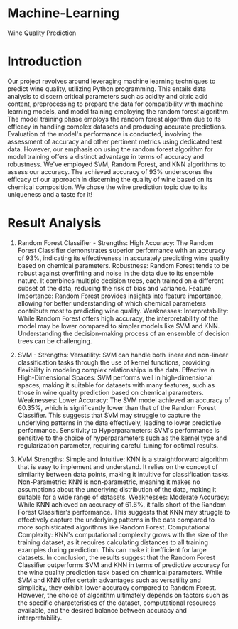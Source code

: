 # Machine-Learning
Wine Quality Prediction

# Introduction
Our project revolves around leveraging machine learning techniques to predict wine quality, utilizing Python programming. This entails data analysis to discern critical parameters such as acidity and citric acid content, preprocessing to prepare the data for compatibility with machine learning models, and model training employing the random forest algorithm.
The model training phase employs the random forest algorithm due to its efficacy in handling complex datasets and producing accurate predictions. Evaluation of the model's performance is conducted, involving the assessment of accuracy and other pertinent metrics using dedicated test data.
However, our emphasis on using the random forest algorithm for model training offers a distinct advantage in terms of accuracy and robustness. We've employed SVM, Random Forest, and KNN algorithms to assess our accuracy. The achieved accuracy of 93% underscores the efficacy of our approach in discerning the quality of wine based on its chemical composition. We chose the wine prediction topic due to its uniqueness and a taste for it!

# Result Analysis 
1. Random Forest Classifier -
Strengths:
High Accuracy: The Random Forest Classifier demonstrates superior performance with an accuracy of 93%, indicating its effectiveness in accurately predicting wine quality based on chemical parameters.
Robustness: Random Forest tends to be robust against overfitting and noise in the data due to its ensemble nature. It combines multiple decision trees, each trained on a different subset of the data, reducing the risk of bias and variance.
Feature Importance: Random Forest provides insights into feature importance, allowing for better understanding of which chemical parameters contribute most to predicting wine quality.
Weaknesses:
Interpretability: While Random Forest offers high accuracy, the interpretability of the model may be lower compared to simpler models like SVM and KNN. Understanding the decision-making process of an ensemble of decision trees can be challenging.

2. SVM - 
Strengths:
Versatility: SVM can handle both linear and non-linear classification tasks through the use of kernel functions, providing flexibility in modeling complex relationships in the data.
Effective in High-Dimensional Spaces: SVM performs well in high-dimensional spaces, making it suitable for datasets with many features, such as those in wine quality prediction based on chemical parameters.
Weaknesses:
Lower Accuracy: The SVM model achieved an accuracy of 60.35%, which is significantly lower than that of the Random Forest Classifier. This suggests that SVM may struggle to capture the underlying patterns in the data effectively, leading to lower predictive performance.
Sensitivity to Hyperparameters: SVM's performance is sensitive to the choice of hyperparameters such as the kernel type and regularization parameter, requiring careful tuning for optimal results.

3. KVM
Strengths:
Simple and Intuitive: KNN is a straightforward algorithm that is easy to implement and understand. It relies on the concept of similarity between data points, making it intuitive for classification tasks.
Non-Parametric: KNN is non-parametric, meaning it makes no assumptions about the underlying distribution of the data, making it suitable for a wide range of datasets.
Weaknesses:
Moderate Accuracy: While KNN achieved an accuracy of 61.6%, it falls short of the Random Forest Classifier's performance. This suggests that KNN may struggle to effectively capture the underlying patterns in the data compared to more sophisticated algorithms like Random Forest.
Computational Complexity: KNN's computational complexity grows with the size of the training dataset, as it requires calculating distances to all training examples during prediction. This can make it inefficient for large datasets.
In conclusion, the results suggest that the Random Forest Classifier outperforms SVM and KNN in terms of predictive accuracy for the wine quality prediction task based on chemical parameters. While SVM and KNN offer certain advantages such as versatility and simplicity, they exhibit lower accuracy compared to Random Forest. However, the choice of algorithm ultimately depends on factors such as the specific characteristics of the dataset, computational resources available, and the desired balance between accuracy and interpretability.
